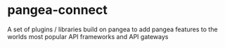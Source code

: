 # pangea-connect
A set of plugins / libraries build on pangea to add pangea features to the worlds most popular API frameworks and API gateways
